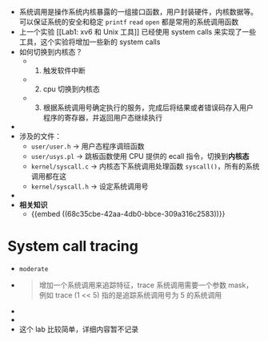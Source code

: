 - 系统调用是操作系统内核暴露的一组接口函数，用户封装硬件，内核数据等。可以保证系统的安全和稳定
  `printf` `read` `open` 都是常用的系统调用函数
- 上一个实验 [[Lab1: xv6 和 Unix 工具]] 已经使用 system calls 来实现了一些工具，这个实验将增加一些新的 system calls
- 如何切换到内核态？
  - 1. 触发软件中断
  - 2. cpu 切换到内核态
  - 3. 根据系统调用号确定执行的服务，完成后将结果或者错误码存入用户程序的寄存器，并返回用户态继续执行
- 
- 涉及的文件：
  - `user/user.h` -> 用户态程序调班函数
  - `user/usys.pl` -> 跳板函数使用 CPU 提供的 ecall 指令，切换到**内核态**
  - `kernel/syscall.c` -> 内核态下系统调用处理函数 `syscall()`，所有的系统调用都在这
  - `kernel/syscall.h` -> 设定系统调用号
- 
- **相关知识**
  - {{embed ((68c35cbe-42aa-4db0-bbce-309a316c2583))}}
# System call tracing
- `moderate`
- > 增加一个系统调用来追踪特征，trace 系统调用需要一个参数 mask，例如 trace (1 << 5) 指的是追踪系统调用号为 5 的系统调用
- 
- 
- 这个 lab 比较简单，详细内容暂不记录
